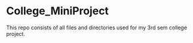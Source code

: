 # College_MiniProject
This repo consists of all files and directories used for my 3rd sem college project. 
